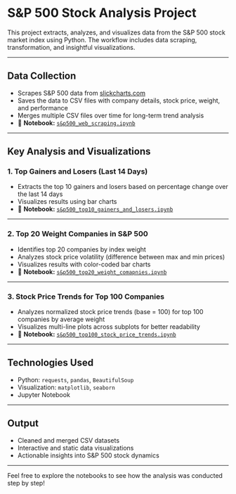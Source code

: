 # S&P 500 Stock Analysis Project

This project extracts, analyzes, and visualizes data from the S&P 500 stock market index using Python. The workflow includes data scraping, transformation, and insightful visualizations.

---

## Data Collection

- Scrapes S&P 500 data from [slickcharts.com](https://www.slickcharts.com/sp500)
- Saves the data to CSV files with company details, stock price, weight, and performance
- Merges multiple CSV files over time for long-term trend analysis
- 📄 **Notebook:** [`s&p500_web_scraping.ipynb`](./s&p500_web_scraping.ipynb)
  
---

## Key Analysis and Visualizations

### 1. Top Gainers and Losers (Last 14 Days)
- Extracts the top 10 gainers and losers based on percentage change over the last 14 days
- Visualizes results using bar charts  
- 📄 **Notebook:** [`s&p500_top10_gainers_and_losers.ipynb`](./s&p500_top10_gainers_and_losers.ipynb)

---

### 2. Top 20 Weight Companies in S&P 500
- Identifies top 20 companies by index weight
- Analyzes stock price volatility (difference between max and min prices)
- Visualizes results with color-coded bar charts  
- 📄 **Notebook:** [`s&p500_top20_weight_comapnies.ipynb`](./s&p500_top20_weight_comapnies.ipynb)

---

### 3. Stock Price Trends for Top 100 Companies
- Analyzes normalized stock price trends (base = 100) for top 100 companies by average weight
- Visualizes multi-line plots across subplots for better readability  
- 📄 **Notebook:** [`s&p500_top100_stock_price_trends.ipynb`](./s&p500_top100_stock_price_trends.ipynb)

---

## Technologies Used

- Python: `requests`, `pandas`, `BeautifulSoup`
- Visualization: `matplotlib`, `seaborn`
- Jupyter Notebook

---

## Output

- Cleaned and merged CSV datasets
- Interactive and static data visualizations
- Actionable insights into S&P 500 stock dynamics

---

Feel free to explore the notebooks to see how the analysis was conducted step by step!
